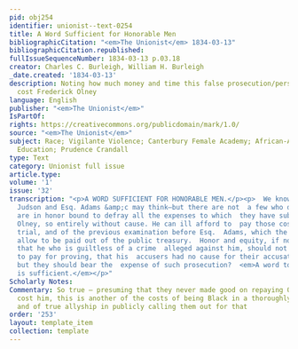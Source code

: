 ```yaml
---
pid: obj254
identifier: unionist--text-0254
title: A Word Sufficient for Honorable Men
bibliographicCitation: "<em>The Unionist</em> 1834-03-13"
bibliographicCitation.republished: 
fullIssueSequenceNumber: 1834-03-13 p.03.18
creator: Charles C. Burleigh, William H. Burleigh
_date.created: '1834-03-13'
description: Noting how much money and time this false prosecution/persecution had
  cost Frederick Olney
language: English
publisher: "<em>The Unionist</em>"
IsPartOf: 
rights: https://creativecommons.org/publicdomain/mark/1.0/
source: "<em>The Unionist</em>"
subject: Race; Vigilante Violence; Canterbury Female Academy; African-American Students;
  Education; Prudence Crandall
type: Text
category: Unionist full issue
article.type: 
volume: '1'
issue: '32'
transcription: "<p>A WORD SUFFICIENT FOR HONORABLE MEN.</p><p>  We know not what Mr.
  Judson and Esq. Adams &amp;c may think—but there are not  a few who do think they
  are in honor bound to defray all the expenses to which  they have subjected Mr.
  Olney, so entirely without cause. He can ill afford to  pay those costs of his late
  trial, and of the previous examination before Esq.  Adams, which the law does not
  allow to be paid out of the public treasury.  Honor and equity, if not law, demand,
  that he who is guiltless of a crime  alleged against him, should not be compelled
  to pay for proving, that his  accusers had no cause for their accusation. And who
  but they should bear the  expense of such prosecution?  <em>A word to the upright
  is sufficient.</em></p>"
Scholarly Notes: 
Commentary: So true – presuming that they never made good on repaying Olney what they’d
  cost him, this is another of the costs of being Black in a thoroughly racist America,
  and of true allyship in publicly calling them out for that
order: '253'
layout: template_item
collection: template
---
```

